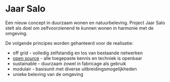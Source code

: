 Jaar Salo
=========

Een nieuw concept in duurzaam wonen en natuurbeleving. Project Jaar Salo stelt als doel om zelfvoorzienend te kunnen wonen in harmonie met de omgeving. 

De volgende principes worden gehanteerd voor de realisatie:

* off grid - volledig zelfstandig en los van bestaande netwerken
* [open source](https://github.com/sphaero/stardust) - alle toegepaste kennis en techniek is openbaar
* sustainable - duurzaam zowel in fabricage als gebruik 
* modulair - basisunit met diverse uitbreidingsmogelijkheden
* unieke beleving van de omgeving
